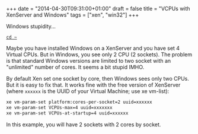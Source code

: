 +++
date = "2014-04-30T09:31:00+01:00"
draft = false
title = "VCPUs with XenServer and Windows"
tags = ["xen", "win32"]
+++

Windows stupidity...

<!--more-->

[`cd ~`](/)

Maybe you have installed Windows on a XenServer and you have set 4 Virtual CPUs.
But in Windows, you see only 2 CPU (2 sockets). The problem is that standard
Windows versions are limited to two socket with an "unlimited" number of cores.
It seems a bit stupid IMHO.

By default Xen set one socket by core, then Windows sees only two CPUs. But it
is easy to fix that. It works fine with the free version of XenServer (where
`xxxxxx` is the UUID of your Virtual Machine; use xe vm-list):

```sh
xe vm-param-set platform:cores-per-socket=2 uuid=xxxxxx
xe vm-param-set VCPUs-max=4 uuid=xxxxxxx
xe vm-param-set VCPUs-at-startup=4 uuid=xxxxxx
```

In this example, you will have 2 sockets with 2 cores by socket.
